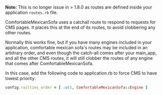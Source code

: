 **Note:** This is no longer issue in > 1.8.0 as routes are defined inside your application `routes.rb` file.

ComfortableMexicanSofa uses a catchall route to respond to requests for CMS pages. It places this at the end of its routes, to avoid clobbering any other routes.

Normally this works fine, but if you have many engines included in your application, comfortable mexican sofa's routes may be included in an arbitrary order, and even though the catch-all comes after your main_app, and all the other CMS routes, it will still clobber the routes of any engine that comes after ComfortableMexicanSofa.

In this case, add the following code to application.rb to force CMS to have lowest priority:
```ruby
config.railties_order = [ :all, ComfortableMexicanSofa::Engine ]
```
